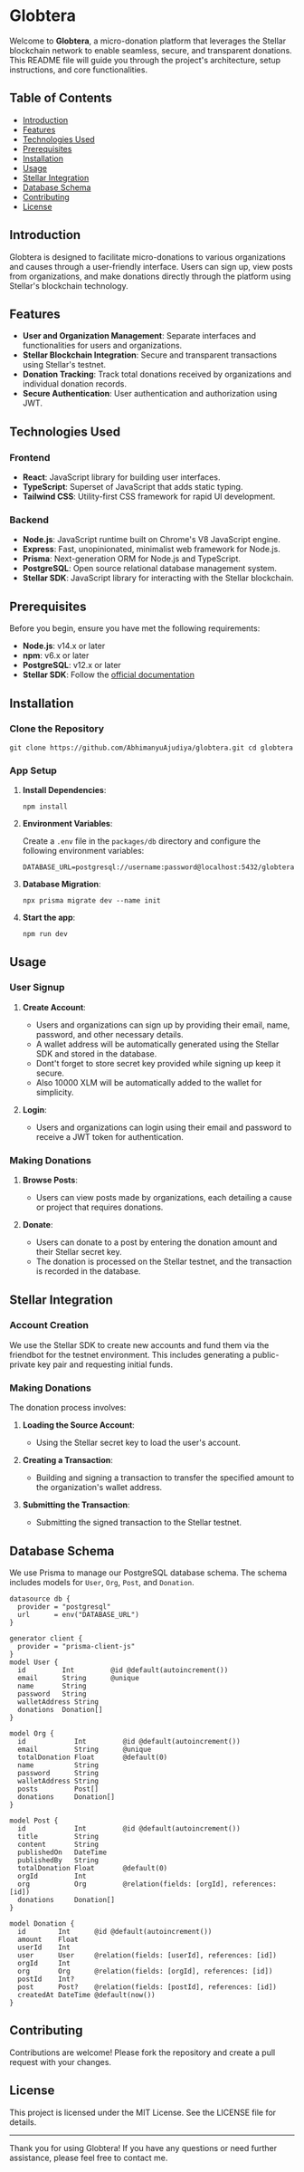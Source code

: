 Globtera
========

Welcome to **Globtera**, a micro-donation platform that leverages the Stellar blockchain network to enable seamless, secure, and transparent donations. This README file will guide you through the project's architecture, setup instructions, and core functionalities.

Table of Contents
-----------------

*   [Introduction](#introduction)
*   [Features](#features)
*   [Technologies Used](#technologies-used)
*   [Prerequisites](#prerequisites)
*   [Installation](#installation)
*   [Usage](#usage)
*   [Stellar Integration](#stellar-integration)
*   [Database Schema](#database-schema)
*   [Contributing](#contributing)
*   [License](#license)

Introduction
------------

Globtera is designed to facilitate micro-donations to various organizations and causes through a user-friendly interface. Users can sign up, view posts from organizations, and make donations directly through the platform using Stellar's blockchain technology.

Features
--------

*   **User and Organization Management**: Separate interfaces and functionalities for users and organizations.
*   **Stellar Blockchain Integration**: Secure and transparent transactions using Stellar's testnet.
*   **Donation Tracking**: Track total donations received by organizations and individual donation records.
*   **Secure Authentication**: User authentication and authorization using JWT.

Technologies Used
-----------------

### Frontend

*   **React**: JavaScript library for building user interfaces.
*   **TypeScript**: Superset of JavaScript that adds static typing.
*   **Tailwind CSS**: Utility-first CSS framework for rapid UI development.

### Backend

*   **Node.js**: JavaScript runtime built on Chrome's V8 JavaScript engine.
*   **Express**: Fast, unopinionated, minimalist web framework for Node.js.
*   **Prisma**: Next-generation ORM for Node.js and TypeScript.
*   **PostgreSQL**: Open source relational database management system.
*   **Stellar SDK**: JavaScript library for interacting with the Stellar blockchain.

Prerequisites
-------------

Before you begin, ensure you have met the following requirements:

*   **Node.js**: v14.x or later
*   **npm**: v6.x or later
*   **PostgreSQL**: v12.x or later
*   **Stellar SDK**: Follow the [official documentation](https://stellar.github.io/js-stellar-sdk/index.html)

Installation
------------

### Clone the Repository


```
git clone https://github.com/AbhimanyuAjudiya/globtera.git cd globtera
```

### App Setup

1.  **Install Dependencies**:
    
    ```
    npm install
    ```
    
2.  **Environment Variables**:
    
    Create a `.env` file in the `packages/db` directory and configure the following environment variables:
    
    ```
    DATABASE_URL=postgresql://username:password@localhost:5432/globtera
    ```
    
3.  **Database Migration**:
    
    ```
    npx prisma migrate dev --name init
    ```
    
4.  **Start the app**:
    
    ```
    npm run dev
    ```
    

    

Usage
-----

### User Signup

1.  **Create Account**:
    
    *   Users and organizations can sign up by providing their email, name, password, and other necessary details.
    *   A wallet address will be automatically generated using the Stellar SDK and stored in the database.
    *   Dont't forget to store secret key provided while signing up keep it secure.
    *   Also 10000 XLM will be automatically added to the wallet for simplicity.
2.  **Login**:
    
    *   Users and organizations can login using their email and password to receive a JWT token for authentication.

### Making Donations

1.  **Browse Posts**:
    
    *   Users can view posts made by organizations, each detailing a cause or project that requires donations.
2.  **Donate**:
    
    *   Users can donate to a post by entering the donation amount and their Stellar secret key.
    *   The donation is processed on the Stellar testnet, and the transaction is recorded in the database.

Stellar Integration
-------------------

### Account Creation

We use the Stellar SDK to create new accounts and fund them via the friendbot for the testnet environment. This includes generating a public-private key pair and requesting initial funds.

### Making Donations

The donation process involves:

1.  **Loading the Source Account**:
    
    *   Using the Stellar secret key to load the user's account.
2.  **Creating a Transaction**:
    
    *   Building and signing a transaction to transfer the specified amount to the organization's wallet address.
3.  **Submitting the Transaction**:
    
    *   Submitting the signed transaction to the Stellar testnet.

Database Schema
---------------

We use Prisma to manage our PostgreSQL database schema. The schema includes models for `User`, `Org`, `Post`, and `Donation`.

```
datasource db {
  provider = "postgresql"
  url      = env("DATABASE_URL")
}

generator client {
  provider = "prisma-client-js"
}
model User {
  id         Int         @id @default(autoincrement())
  email      String      @unique
  name       String
  password   String
  walletAddress String
  donations  Donation[]
}

model Org {
  id            Int         @id @default(autoincrement())
  email         String      @unique
  totalDonation Float       @default(0)
  name          String
  password      String
  walletAddress String
  posts         Post[]
  donations     Donation[]
}

model Post {
  id            Int         @id @default(autoincrement())
  title         String
  content       String
  publishedOn   DateTime
  publishedBy   String
  totalDonation Float       @default(0)
  orgId         Int
  org           Org         @relation(fields: [orgId], references: [id])
  donations     Donation[]
}

model Donation {
  id        Int      @id @default(autoincrement())
  amount    Float
  userId    Int
  user      User     @relation(fields: [userId], references: [id])
  orgId     Int
  org       Org      @relation(fields: [orgId], references: [id])
  postId    Int?
  post      Post?    @relation(fields: [postId], references: [id])
  createdAt DateTime @default(now())
}

```

Contributing
------------

Contributions are welcome! Please fork the repository and create a pull request with your changes.

License
-------

This project is licensed under the MIT License. See the LICENSE file for details.

* * *

Thank you for using Globtera! If you have any questions or need further assistance, please feel free to contact me.